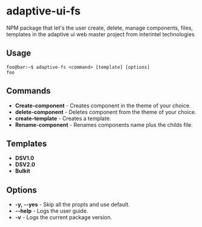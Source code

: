 # adaptive-ui-fs
NPM package that let's the user create, delete, manage  components, files, templates in the adaptive ui web master project from interintel technologies 

## Usage
```console
foo@bar:~$ adaptive-fs <command> [template] [options]
foo
```

## Commands
- **Create-component** - Creates component in the theme of your choice.
- **delete-component** - Deletes component from the theme of your choice.
- **create-template**  - Creates a template.
- **Rename-component** - Renames components name plus the childs file.

## Templates
- **DSV1.0**
- **DSV2.0**
- **Bulkit**

## Options
- **-y, --yes** - Skip all the propts and use default.
- **--help**    - Logs the user guide.
- **-v**        - Logs the current package version.